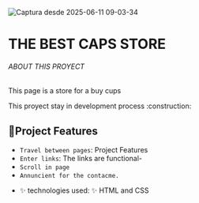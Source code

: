 ![Captura desde 2025-06-11 09-03-34](https://github.com/user-attachments/assets/2c70cb74-b3e7-43fe-9311-835654058ccf)
# THE BEST CAPS STORE


<h6> ABOUT THIS PROYECT</h6>
<P> This page is a store for a buy cups</P>
<p>This proyect stay in development process :construction: </p>

## :hammer:Project Features
- `Travel between pages`: Project Features
- `Enter links`: The links are functional-
- `Scroll in page `
- `Annuncient for the contacme.`
- 
  <p>✨ technologies used: ✨
    HTML and CSS </p>
